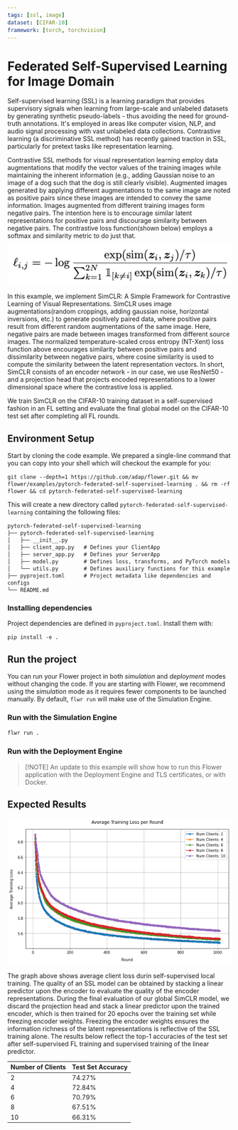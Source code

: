 ```yaml
---
tags: [ssl, image]
dataset: [CIFAR-10]
framework: [torch, torchvision]
---
```


# Federated Self-Supervised Learning for Image Domain

Self-supervised learning (SSL) is a learning paradigm that provides supervisory signals when learning from large-scale and unlabeled datasets by generating synthetic pseudo-labels - thus avoiding the need for ground-truth annotations. It's employed in areas like computer vision, NLP, and audio signal processing with vast unlabeled data collections. Contrastive learning (a discriminative SSL method) has recently gained traction in SSL, particularly for pretext tasks like representation learning. 

Contrastive SSL methods for visual representation learning employ data augmentations that modify the vector values of the training images while maintaining the inherent information (e.g., adding Gaussian noise to an image of a dog such that the dog is still clearly visible). Augmented images generated by applying different augmentations to the same image are noted as positive pairs since these images are intended to convey the same information. Images augmented from different training images form negative pairs. The intention here is to encourage similar latent representations for positive pairs and discourage similarity between negative pairs. The contrastive loss function(shown below) employs a softmax and similarity metric to do just that.

<p align="center">
  <img src="_static/loss_eq.png" />
</p>


In this example, we implement SimCLR: A Simple Framework for Contrastive Learning of Visual Representations. SimCLR uses image augmentations(random croppings, adding gaussian noise, horizontal inversions, etc.) to generate positively paired data, where positive pairs result from different random augmentations of the same image. Here, negative pairs are made between images transformed from different source images. The normalized temperature-scaled cross entropy (NT-Xent) loss function above encourages similarity between positive pairs and dissimilarity between negative pairs, where cosine similarity is used to compute the similarity between the latent representation vectors. In short, SimCLR consists of an encoder network - in our case, we use ResNet50 - and a projection head that projects encoded representations to a lower dimensional space where the contrastive loss is applied.

We train SimCLR on the CIFAR-10 training dataset in a self-supervised fashion in an FL setting and evaluate the final global model on the CIFAR-10 test set after completing all FL rounds. 


## Environment Setup

Start by cloning the code example. We prepared a single-line command that you can copy into your shell which will checkout the example for you:

```shell
git clone --depth=1 https://github.com/adap/flower.git && mv flower/examples/pytorch-federated-self-supervised-learning . && rm -rf flower && cd pytorch-federated-self-supervised-learning
```

This will create a new directory called `pytorch-federated-self-supervised-learning` containing the following files:


```
pytorch-federated-self-supervised-learning
├── pytorch-federated-self-supervised-learning
│   ├── __init__.py
│   ├── client_app.py   # Defines your ClientApp
│   ├── server_app.py   # Defines your ServerApp
│   ├── model.py        # Defines loss, transforms, and PyTorch models
│   └── utils.py        # Defines auxiliary functions for this example
├── pyproject.toml      # Project metadata like dependencies and configs
└── README.md
```


### Installing dependencies

Project dependencies are defined in `pyproject.toml`. Install them with:

```shell
pip install -e .
```

## Run the project

You can run your Flower project in both _simulation_ and _deployment_ modes without changing the code. If you are starting with Flower, we recommend using the _simulation_ mode as it requires fewer components to be launched manually. By default, `flwr run` will make use of the Simulation Engine.

### Run with the Simulation Engine

```bash
flwr run .
```

### Run with the Deployment Engine

> \[!NOTE\]
> An update to this example will show how to run this Flower application with the Deployment Engine and TLS certificates, or with Docker.


## Expected Results

<p align="center">
  <img src="_static/loss_graph3.png" alt="Average client loss over 1000 Rounds"/>
</p>

The graph above shows average client loss durin self-supervised local training. The quality of an SSL model can be obtained by stacking a linear predictor upon the encoder to evaluate the quality of the encoder representations. During the final evaluation of our global SimCLR model, we discard the projection head and stack a linear predictor upon the trained encoder, which is then trained for 20 epochs over the training set while freezing encoder weights. Freezing the encoder weights ensures the information richness of the latent representations is reflective of the SSL training alone. The results below reflect the top-1 accuracies of the test set after self-supervised FL training and supervised training of the linear predictor.


| Number of Clients | Test Set Accuracy |
|-------------------|-------------------|
| 2                 | 74.27%            |
| 4                 | 72.84%            |
| 6                 | 70.79%            |
| 8                 | 67.51%            |
| 10                | 66.31%            |
